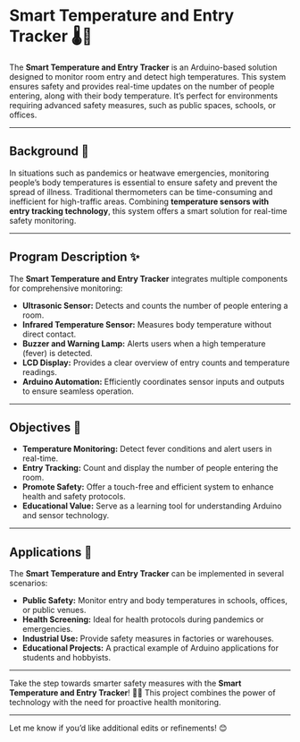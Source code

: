 # **Smart Temperature and Entry Tracker** 🌡️🚪

The **Smart Temperature and Entry Tracker** is an Arduino-based solution designed to monitor room entry and detect high temperatures. This system ensures safety and provides real-time updates on the number of people entering, along with their body temperature. It’s perfect for environments requiring advanced safety measures, such as public spaces, schools, or offices.

---

## **Background** 🌟

In situations such as pandemics or heatwave emergencies, monitoring people’s body temperatures is essential to ensure safety and prevent the spread of illness. Traditional thermometers can be time-consuming and inefficient for high-traffic areas. Combining **temperature sensors with entry tracking technology**, this system offers a smart solution for real-time safety monitoring.

---

## **Program Description** ✨

The **Smart Temperature and Entry Tracker** integrates multiple components for comprehensive monitoring:
- **Ultrasonic Sensor:** Detects and counts the number of people entering a room.
- **Infrared Temperature Sensor:** Measures body temperature without direct contact.
- **Buzzer and Warning Lamp:** Alerts users when a high temperature (fever) is detected.
- **LCD Display:** Provides a clear overview of entry counts and temperature readings.
- **Arduino Automation:** Efficiently coordinates sensor inputs and outputs to ensure seamless operation.

---

## **Objectives** 🎯

- **Temperature Monitoring:** Detect fever conditions and alert users in real-time.  
- **Entry Tracking:** Count and display the number of people entering the room.  
- **Promote Safety:** Offer a touch-free and efficient system to enhance health and safety protocols.  
- **Educational Value:** Serve as a learning tool for understanding Arduino and sensor technology.

---

## **Applications** 🏢

The **Smart Temperature and Entry Tracker** can be implemented in several scenarios:
- **Public Safety:** Monitor entry and body temperatures in schools, offices, or public venues.  
- **Health Screening:** Ideal for health protocols during pandemics or emergencies.  
- **Industrial Use:** Provide safety measures in factories or warehouses.  
- **Educational Projects:** A practical example of Arduino applications for students and hobbyists.  

---

Take the step towards smarter safety measures with the **Smart Temperature and Entry Tracker**! 🌟✨ This project combines the power of technology with the need for proactive health monitoring.

---

Let me know if you’d like additional edits or refinements! 😊
